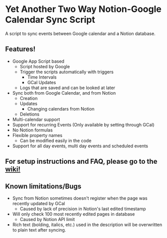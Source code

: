 # Yet Another Two Way Notion-Google Calendar Sync Script

A script to sync events between Google calendar and a Notion database.

## Features!

- Google App Script based
  - Script hosted by Google
  - Trigger the scripts automatically with triggers
    - Time Intervals
    - GCal Updates
  - Logs that are saved and can be looked at later
- Sync both from Google Calendar, and from Notion
  - Creation
  - Updates
    - Changing calendars from Notion
  - Deletions
- Multi-calendar support
- Support for recurring Events (Only available by setting through GCal)
- No Notion formulas
- Flexible property names
  - Can be modified easily in the code
- Support for all day events, multi day events and scheduled events

## For setup instructions and FAQ, please go to the [wiki!](https://github.com/hk21702/YA-GCal-Notion-Sync-Script/wiki)

## Known limitations/Bugs

- Sync from Notion sometimes doesn't register when the page was recently updated by GCal
  - Caused by lack of precision in Notion's last edited timestamp
- Will only check 100 most recently edited pages in database
  - Caused by Notion API limit
- Rich text (bolding, italics, etc.) used in the description will be overwritten to plain text after syncing.
